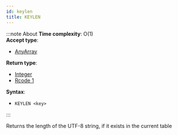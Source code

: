 ```yaml
---
id: keylen
title: KEYLEN
---
```


:::note About
**Time complexity**: O(1)  
**Accept type**:

- [AnyArray](../protocol/data-types#any-array)

**Return type**:

- [Integer](../protocol/skyhash#unsigned-integers-)
- [Rcode 1](../protocol/response-codes)

**Syntax**:

- `KEYLEN <key>`

:::

Returns the length of the UTF-8 string, if it exists in the current table
